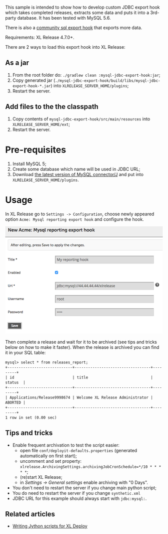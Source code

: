 This sample is intended to show how to develop custom JDBC export hook which takes completed releases, extracts some data and puts it into a 3rd-party database. It has been tested with MySQL 5.6.

There is also a [community sql export hook](https://github.com/xebialabs-community/xlr-sql-export-hook) that exports more  data.

Requirements: XL Release 4.7.0+.

There are 2 ways to load this export hook into XL Release:

## As a jar

1. From the root folder do: `./gradlew clean :mysql-jdbc-export-hook:jar`;
2. Copy generated jar (`./mysql-jdbc-export-hook/build/libs/mysql-jdbc-export-hook-*.jar`) into `XLRELEASE_SERVER_HOME/plugins`;
3. Restart the server.

## Add files to the the classpath

1. Copy contents of `mysql-jdbc-export-hook/src/main/resources` into `XLRELEASE_SERVER_HOME/ext`;
2. Restart the server.

# Pre-requisites

1. Install MySQL 5;
2. Create some database which name will be used in JDBC URL;
3. Download [the latest version of MySQL connector/J](http://dev.mysql.com/downloads/connector/j/) and put into `XLRELEASE_SERVER_HOME/plugins`.

# Usage

In XL Release go to `Settings -> Configuration`, choose newly appeared option `Acme: Mysql reporting export hook` and configure the hook.

![Add JDBC export hook](./images/mysql_acme.png)

Then complete a release and wait for it to be archived (see tips and tricks below on how to make it faster). When the release is archived you can find it in your SQL table:

	mysql> select * from releases_report;
	+-----------------------------+----------------------------------+---------+
	| id                          | title                            | status  |
	+-----------------------------+----------------------------------+---------+
	| Applications/Release9998674 | Welcome XL Release Administrator | ABORTED |
	+-----------------------------+----------------------------------+---------+
	1 row in set (0.00 sec)


## Tips and tricks

* Enable frequent archivation to test the script easier:
	* open file `conf/deployit-defaults.properties` (generated automatically on first start);
	* uncomment and set property: `xlrelease.ArchivingSettings.archivingJobCronSchedule=*/10 * * * * *`;
	* (re)start XL Release;
	* in *Settings -> General settings* enable archiving with "0 Days".
* You don't need to restart the server if you change main python script;
* You do need to restart the server if you change `synthetic.xml`
* JDBC URL for this example should always start with `jdbc:mysql:`.

## Related articles

* <a href="https://docs.xebialabs.com/xl-deploy/how-to/writing-jython-scripts-for-xl-deploy.html">Writing Jython scripts for XL Deploy</a>

